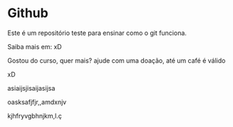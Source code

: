 # Github

Este é um repositório teste para ensinar como o git funciona.

Saiba mais em: xD

Gostou do curso, quer mais? ajude com uma doação, até um café é válido

xD

asiaijsjisaijasijsa

oasksafjfjr,,amdxnjv

kjhfryvgbhnjkm,l.ç
